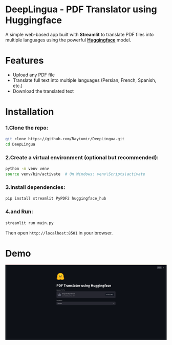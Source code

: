# DeepLingua - PDF Translator using Huggingface

A simple web-based app built with **Streamlit** to translate PDF files into multiple languages using the powerful **[Huggingface](https://huggingface.co/)** model.

# Features

- Upload any PDF file
- Translate full text into multiple languages (Persian, French, Spanish, etc.)
- Download the translated text

# Installation

### 1.Clone the repo:

```bash
git clone https://github.com/Rayiumir/DeepLingua.git
cd DeepLingua
```

### 2.Create a virtual environment (optional but recommended):

```bash
python -m venv venv
source venv/bin/activate  # On Windows: venv\Scripts\activate
```

### 3.Install dependencies:

```bash
pip install streamlit PyPDF2 huggingface_hub
```

### 4.and Run:

```bash
streamlit run main.py
```
Then open `http://localhost:8501` in your browser.

# Demo

<div align="center">
    <a href="https://github.com/Rayiumir/DeepLingua" target="_blank">
        <img src="./img/Screenshots.png" alt="DeepLingua">
    </a>
</div>



